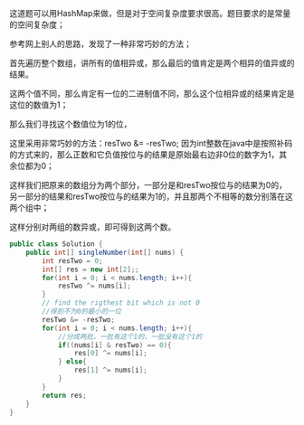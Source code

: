 这道题可以用HashMap来做，但是对于空间复杂度要求很高。题目要求的是常量的空间复杂度；

参考网上别人的思路，发现了一种非常巧妙的方法；

首先遍历整个数组，讲所有的值相异或，那么最后的值肯定是两个相异的值异或的结果。

这两个值不同，那么肯定有一位的二进制值不同，那么这个位相异或的结果肯定是这位的数值为1；

那么我们寻找这个数值位为1的位，

这里采用非常巧妙的方法：resTwo &= -resTwo; 因为int整数在java中是按照补码的方式来的，那么正数和它负值按位与的结果是原始最右边非0位的数字为1，其余位都为0；

这样我们把原来的数组分为两个部分，一部分是和resTwo按位与的结果为0的，另一部分的结果和resTwo按位与的结果为1的，并且那两个不相等的数分别落在这两个组中；

这样分别对两组的数异或，即可得到这两个数。


```java
public class Solution {
    public int[] singleNumber(int[] nums) {
        int resTwo = 0;
        int[] res = new int[2];;
        for(int i = 0; i < nums.length; i++){
            resTwo ^= nums[i];
        }
        // find the rigthest bit which is not 0
        //得到不为0的最小的一位
        resTwo &= -resTwo;
        for(int i = 0; i < nums.length; i++){
            //分成两批，一批有这个1的，一批没有这个1的
            if((nums[i] & resTwo) == 0){
                res[0] ^= nums[i];
            } else{
                res[1] ^= nums[i];
            }
        }
        return res;
    }
}
```
